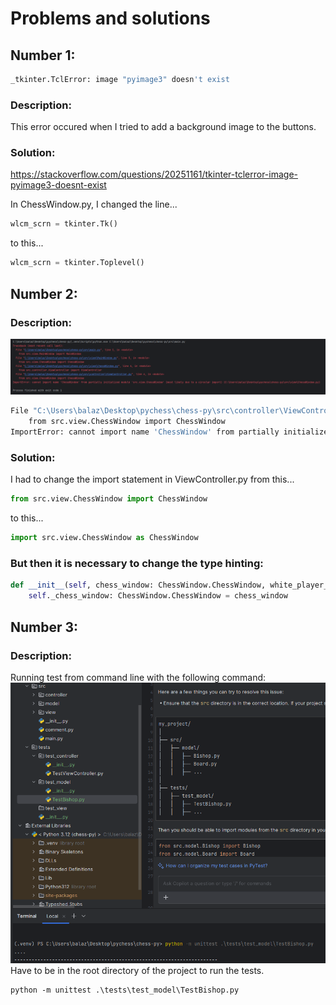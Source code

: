 
# Problems and solutions


## Number 1:

~~~bash
_tkinter.TclError: image "pyimage3" doesn't exist
~~~

### **Description:**

This error occured when I tried to add a background image to the buttons.


### **Solution:**

https://stackoverflow.com/questions/20251161/tkinter-tclerror-image-pyimage3-doesnt-exist

In ChessWindow.py, I changed the line...
~~~python
wlcm_scrn = tkinter.Tk()
~~~
to this...
~~~python
wlcm_scrn = tkinter.Toplevel()
~~~


## Number 2:

### **Description:**

![img.png](img.png)

~~~bash
File "C:\Users\balaz\Desktop\pychess\chess-py\src\controller\ViewController.py", line 4, in <module>
    from src.view.ChessWindow import ChessWindow
ImportError: cannot import name 'ChessWindow' from partially initialized module 'src.view.ChessWindow' (most likely due to a circular import) (C:\Users\balaz\Desktop\pychess\chess-py\src\view\ChessWindow.py)
~~~

### **Solution:**

I had to change the import statement in ViewController.py from this...
~~~python
from src.view.ChessWindow import ChessWindow
~~~
to this...
```python
import src.view.ChessWindow as ChessWindow
```
### But then it is necessary to change the type hinting:
```python
def __init__(self, chess_window: ChessWindow.ChessWindow, white_player_name: str, black_player_name: str):
    self._chess_window: ChessWindow.ChessWindow = chess_window
```


## Number 3:

### **Description:**

Running test from command line with the following command:
![img_1.png](img_1.png)
Have to be in the root directory of the project to run the tests.
```
python -m unittest .\tests\test_model\TestBishop.py
```